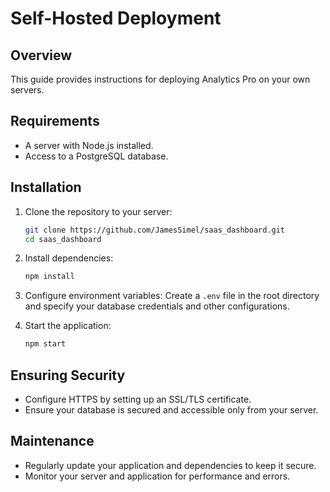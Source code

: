 # Self-Hosted Deployment

## Overview
This guide provides instructions for deploying Analytics Pro on your own servers.

## Requirements
- A server with Node.js installed.
- Access to a PostgreSQL database.

## Installation
1. Clone the repository to your server:
   ```bash
   git clone https://github.com/JamesSimel/saas_dashboard.git
   cd saas_dashboard
   ```

2. Install dependencies:
   ```bash
   npm install
   ```

3. Configure environment variables:
   Create a `.env` file in the root directory and specify your database credentials and other configurations.

4. Start the application:
   ```bash
   npm start
   ```

## Ensuring Security
- Configure HTTPS by setting up an SSL/TLS certificate.
- Ensure your database is secured and accessible only from your server.

## Maintenance
- Regularly update your application and dependencies to keep it secure.
- Monitor your server and application for performance and errors.